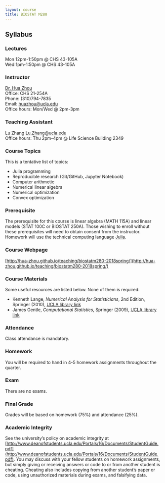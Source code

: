 ```yaml
---
layout: course
title: BIOSTAT M280
---
```


## Syllabus

### Lectures  

Mon 12pm-1:50pm @ CHS 43-105A    
Wed 1pm-1:50pm @ CHS 43-105A  

### Instructor

[Dr. Hua Zhou](http://hua-zhou.github.io/)  
Office: CHS 21-254A  
Phone: (310)794-7835  
Email: <huazhou@ucla.edu>  
Office hours: Mon/Wed @ 2pm-3pm

### Teaching Assistant

Lu Zhang <Lu.Zhang@ucla.edu>  
Office hours: Thu 2pm-4pm @ Life Science Building 2349

### Course Topics

This is a tentative list of topics:  

* Julia programming  
* Reproducible research (Git/GitHub, Jupyter Notebook)  
* Computer arithmetic  
* Numerical linear algebra  
* Numerical optimization  
* Convex optimization  

### Prerequisite

The prerequisite for this course is linear algebra (MATH 115A) and linear models (STAT 100C or BIOSTAT 250A). Those wishing to enroll without these prerequisites will need to obtain consent from the instructor.  Homework will use the technical computing language [Julia](http://julialang.org).

### Course Webpage

[http://hua-zhou.github.io/teaching/biostatm280-2018spring/](http://hua-zhou.github.io/teaching/biostatm280-2018spring/)

### Course Materials

Some useful resources are listed below. None of them is required.  

* Kenneth Lange, _Numerical Analysis for Statisticians_, 2nd Edition, Springer (2010), [UCLA library link](http://ucla.worldcat.org/title/numerical-analysis-for-statisticians/oclc/793808354&referer=brief_results)  
* James Gentle, _Computational Statistics_, Springer (2009), [UCLA library link](http://ucla.worldcat.org/title/computational-statistics/oclc/437345409&referer=brief_results)     

### Attendance

Class attendance is mandatory.

### Homework

You will be required to hand in 4-5 homework assignments throughout the quarter.  

### Exam

There are no exams.

### Final Grade

Grades will be based on homework (75%) and attendance (25%).

### Academic Integrity

See the university’s policy on academic integrity at [http://www.deanofstudents.ucla.edu/Portals/16/Documents/StudentGuide.pdf](http://www.deanofstudents.ucla.edu/Portals/16/Documents/StudentGuide.pdf). You may discuss with your fellow students on homework assignments, but simply giving or receiving answers or code to or from another student is cheating. Cheating also includes copying from another student’s paper or code, using unauthorized materials during exams, and falsifying data.
